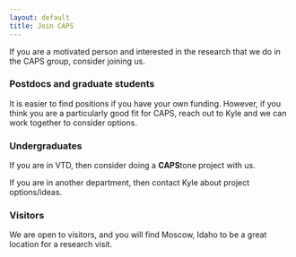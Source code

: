```yaml
---
layout: default
title: Join CAPS
---
```


If you are a motivated person and interested in the research that we do in the CAPS group, consider joining us.

### Postdocs and graduate students

It is easier to find positions if you have your own funding. However, if you think you are a particularly good fit for CAPS, reach out to Kyle and we can work together to consider options.

### Undergraduates

If you are in VTD, then consider doing a <b>CAPS</b>tone project with us.

If you are in another department, then contact Kyle about project options/ideas.

### Visitors

We are open to visitors, and you will find Moscow, Idaho to be a great location for a research visit.